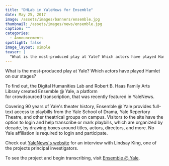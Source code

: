 ```yaml
---
title: "DHLab in YaleNews for Ensemble"
date: May 25, 2017
image: /assets/images/banners/ensemble.jpg
thumbnail: /assets/images/news/ensemble.jpg
caption: ""
categories: 
  - Announcements
spotlight: false 
image_layout: simple
teaser: |
  "What is the most-produced play at Yale? Which actors have played Hamlet on our stages? To find out, the Digital Humanities Lab and Robert B. Haas Family Arts Library created Ensemble @ Yale, a..."
---
```


What is the most-produced play at Yale? Which actors have played Hamlet on our stages?

To find out, the Digital Humanities Lab and Robert B. Haas Family Arts Library created Ensemble @ Yale, a platform for crowdsourced transcription, that was recently featured in YaleNews.

Covering 90 years of Yale's theater history, Ensemble @ Yale provides full-text access to playbills from the Yale School of Drama, Yale Repertory Theatre, and other theatrical groups on campus. Visitors to the site have the option to login and help transcribe or mark playbills, which are organized by decade, by drawing boxes around titles, actors, directors, and more. No Yale affiliation is required to login and participate.
    
Check out [YaleNews's website](http://news.yale.edu/2017/05/24/crowd-sourced-project-build-yale-theater-history-database) for an interview with Lindsay King, one of the projects principal investigators.
   
To see the project and begin transcribing, visit [Ensemble @ Yale](http://news.yale.edu/2017/05/24/crowd-sourced-project-build-yale-theater-history-database).